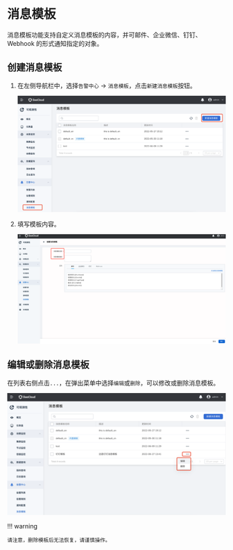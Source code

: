 # 消息模板

消息模板功能支持自定义消息模板的内容，并可邮件、企业微信、钉钉、Webhook 的形式通知指定的对象。

## 创建消息模板

1. 在左侧导航栏中，选择`告警中心` -> `消息模板`，点击`新建消息模板`按钮。

    ![消息模板](../../images/template01.png)

2. 填写模板内容。

    ![消息模板](../../images/template02.png)

## 编辑或删除消息模板

在列表右侧点击`...`，在弹出菜单中选择`编辑`或`删除`，可以修改或删除消息模板。

![其他操作](../../images/template03.png)

!!! warning

    请注意，删除模板后无法恢复，请谨慎操作。
